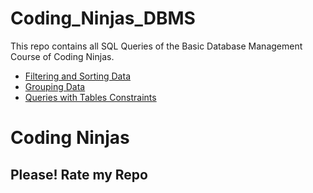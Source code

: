 # Coding_Ninjas_DBMS
This repo contains all SQL Queries of the Basic Database Management Course of Coding Ninjas.

- [Filtering and Sorting Data](./filteringandsortingdata)
- [Grouping Data](./groupingdata)
- [Queries with Tables Constraints](./querieswithtablesconstraints/)

# Coding Ninjas
## Please! Rate my Repo
